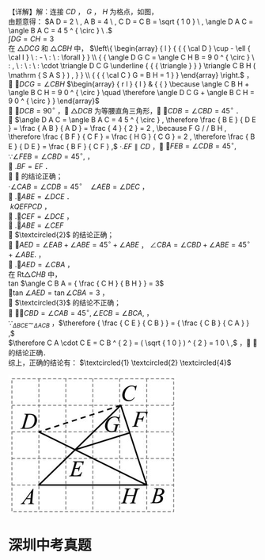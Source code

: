 【详解】解：连接 $C D$ ， $G$ ， $H$ 为格点，如图，  
由题意得： $A D = 2 \ , A B = 4 \ , C D = C B = \sqrt { 1 0 } \ , \angle D A C = \angle B A C = 4 5 ^ { \circ } \ .$   
$\textstyle \left. \int D G = C H = 3 \right.$   
在 $\triangle D C G$ 和 $\triangle C B H$ 中， $\left\{ \begin{array} { l } { { { \cal D } \cup - \ell { \cal I } \ : - \ : \ : \forall } } \\ { { \angle D G C = \angle C H B = 9 0 ^ { \circ } \ : , \ : \ : \ : \cdot \triangle D C G \underline { { { \triangle } } } \triangle C B H ( \mathrm { S A S } ) , } } \\ { { { \cal C } G = B H = 1 } } \end{array} \right.$ ，  
 $\angle D C G = \angle C B H$ $\begin{array} { r l } { I } & { { } \because \angle C B H + \angle B C H = 9 0 ^ { \circ } \quad \therefore \angle D C G + \angle B C H = 9 0 ^ { \circ } } \end{array}$   
 $\angle D C B = 9 0 ^ { \circ }$ ， $\triangle D C B$ 为等腰直角三角形， $\angle C D B = \angle C B D = 4 5 ^ { \circ }$ ．  
 $\angle D A C = \angle B A C = 4 5 ^ { \circ } , \therefore \frac { B E } { D E } = \frac { A B } { A D } = \frac { 4 } { 2 } = 2 , \because F G / / B H , \therefore \frac { B F } { C F } = \frac { H G } { C G } = 2 , \therefore \frac { B E } { D E } = \frac { B F } { C F } ,$ $\cdot . E F \parallel C D$ ， $\angle F E B = \angle C D B = 4 5 ^ { \circ } , \because \angle F E B = \angle C B D = 4 5 ^ { \circ } ,$ ，  
 $. B F = E F$ ．  
 $\cdot$ 的结论正确；  
$\cdot \angle C A B = \angle C D B = 4 5 ^ { \circ } \quad \angle A E B = \angle D E C$ ，  
 $. \angle A B E = \angle D C E$ ．  
$\ k Q E F P C D$ ，  
 $. \angle C E F = \angle D C E$ ，  
 $. \angle A B E = \angle C E F$   
 $\textcircled{2}$ 的结论正确；  
 $\angle A E D = \angle E A B + \angle A B E = 4 5 ^ { \circ } + \angle A B E$ ， $\angle C B A = \angle C B D + \angle A B E = 4 5 ^ { \circ } + \angle A B E .$ ，  
 $. \angle A E D = \angle C B A$ ，  
在 $\mathrm { R t } \triangle C H B$ 中，  
tan $\angle C B A = { \frac { C H } { B H } } = 3$   
tan $\angle A E D = \tan \angle C B A = 3$ ，  
 $\textcircled{3}$ 的结论不正确；  
 $\cdot \angle C B D = \angle C A B = 4 5 ^ { \circ } , \angle E C B = \angle B C A ,$ ，  
$\because _ { \Delta B C E } \sim _ { \Delta A C B }$ ，$\therefore { \frac { C E } { C B } } = { \frac { C B } { C A } } ,$   
$\therefore C A \cdot C E = C B ^ { 2 } = ( \sqrt { 1 0 } ) ^ { 2 } = 1 0 \ ,$ ， $\cdot$ 的结论正确．  
综上，正确的结论有： $\textcircled{1} \textcircled{2} \textcircled{4}$

![](<../../qs_image_DB/专题1-3_“12345”模型·选填压轴必备大招（共3种类型）（解析版）__/68940f53b1613a860debbff1ba801739fe4823e273878fc75e7a0557e1f90ca4.jpg>)

# 深圳中考真题
